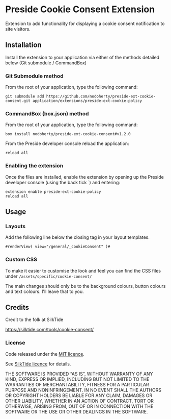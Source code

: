 # Preside Cookie Consent Extension
Extension to add functionality for displaying a cookie consent notification to site visitors.

## Installation
Install the extension to your application via either of the methods detailed below (Git submodule / CommandBox)

### Git Submodule method
From the root of your application, type the following command:

	git submodule add https://github.com/nodoherty/preside-ext-cookie-consent.git application/extensions/preside-ext-cookie-policy

### CommandBox (box.json) method
From the root of your application, type the following command:

	box install nodoherty/preside-ext-cookie-consent#v1.2.0

From the Preside developer console reload the application:

	reload all

### Enabling the extension
Once the files are installed, enable the extension by opening up the Preside developer console (using the back tick `) and entering:

	extension enable preside-ext-cookie-policy
	reload all

## Usage
### Layouts
Add the following line below the closing </body> tag in your layout templates.

`#renderView( view="/general/_cookieConsent" )#`

### Custom CSS
To make it easier to customise the look and feel you can find the CSS files under `/assets/specific/cookie-consent/`

The main changes should only be to the background colours, button colours and text colours.
I'll leave that to you.

## Credits
Credit to the folk at SilkTide

https://silktide.com/tools/cookie-consent/

### License
Code released under the [MIT licence](http://opensource.org/licenses/MIT).

See [SilkTide licence](https://silktide.com/tools/cookie-consent/docs/license/) for details.

THE SOFTWARE IS PROVIDED “AS IS”, WITHOUT WARRANTY OF ANY KIND, EXPRESS OR IMPLIED, INCLUDING BUT NOT LIMITED TO THE WARRANTIES OF MERCHANTABILITY, FITNESS FOR A PARTICULAR PURPOSE AND NONINFRINGEMENT. IN NO EVENT SHALL THE AUTHORS OR COPYRIGHT HOLDERS BE LIABLE FOR ANY CLAIM, DAMAGES OR OTHER LIABILITY, WHETHER IN AN ACTION OF CONTRACT, TORT OR OTHERWISE, ARISING FROM, OUT OF OR IN CONNECTION WITH THE SOFTWARE OR THE USE OR OTHER DEALINGS IN THE SOFTWARE.